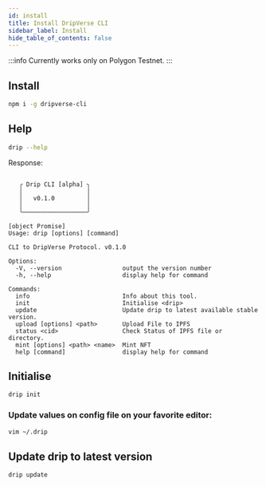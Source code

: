 ```yaml
---
id: install
title: Install DripVerse CLI
sidebar_label: Install
hide_table_of_contents: false
---
```


:::info
Currently works only on Polygon Testnet.
:::

## Install
```sh
npm i -g dripverse-cli
```

## Help
```sh
drip --help
```

Response:
```

   ╭ Drip CLI [alpha] ╮
   │                  │
   │   v0.1.0         │
   │                  │
   ╰──────────────────╯

[object Promise]
Usage: drip [options] [command]

CLI to DripVerse Protocol. v0.1.0

Options:
  -V, --version                 output the version number
  -h, --help                    display help for command

Commands:
  info                          Info about this tool.
  init                          Initialise <drip>
  update                        Update drip to latest available stable version.
  upload [options] <path>       Upload File to IPFS
  status <cid>                  Check Status of IPFS file or directory.
  mint [options] <path> <name>  Mint NFT
  help [command]                display help for command
```

## Initialise
```sh
drip init
```

### Update values on config file on your favorite editor:
```sh
vim ~/.drip
```


## Update drip to latest version
```sh
drip update
```

